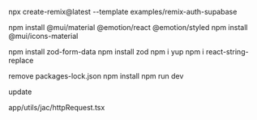 
npx create-remix@latest --template examples/remix-auth-supabase


npm install @mui/material @emotion/react @emotion/styled
npm install @mui/icons-material

npm install zod-form-data
npm install zod 
npm i yup
npm i react-string-replace


remove packages-lock.json
 npm install
 npm run dev

 update 

 app/utils/jac/httpRequest.tsx

 